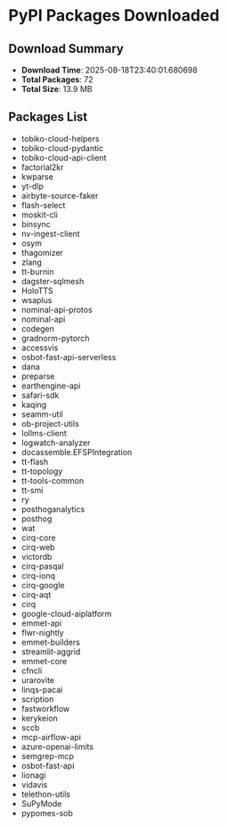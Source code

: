 # PyPI Packages Downloaded

## Download Summary
- **Download Time**: 2025-08-18T23:40:01.680698
- **Total Packages**: 72
- **Total Size**: 13.9 MB

## Packages List
- tobiko-cloud-helpers
- tobiko-cloud-pydantic
- tobiko-cloud-api-client
- factorial2kr
- kwparse
- yt-dlp
- airbyte-source-faker
- flash-select
- moskit-cli
- binsync
- nv-ingest-client
- osym
- thagomizer
- zlang
- tt-burnin
- dagster-sqlmesh
- HoloTTS
- wsaplus
- nominal-api-protos
- nominal-api
- codegen
- gradnorm-pytorch
- accessvis
- osbot-fast-api-serverless
- dana
- preparse
- earthengine-api
- safari-sdk
- kaqing
- seamm-util
- ob-project-utils
- lollms-client
- logwatch-analyzer
- docassemble.EFSPIntegration
- tt-flash
- tt-topology
- tt-tools-common
- tt-smi
- ry
- posthoganalytics
- posthog
- wat
- cirq-core
- cirq-web
- victordb
- cirq-pasqal
- cirq-ionq
- cirq-google
- cirq-aqt
- cirq
- google-cloud-aiplatform
- emmet-api
- flwr-nightly
- emmet-builders
- streamlit-aggrid
- emmet-core
- cfncli
- urarovite
- linqs-pacai
- scription
- fastworkflow
- kerykeion
- sccb
- mcp-airflow-api
- azure-openai-limits
- semgrep-mcp
- osbot-fast-api
- lionagi
- vidavis
- telethon-utils
- SuPyMode
- pypomes-sob
